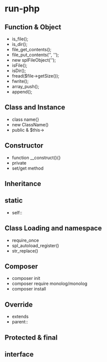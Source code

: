 # run-php

## Function & Object

- is_file();
- is_dir();
- file_get_contents();
- file_put_contents('', '');
- new splFileObject('');
- isFile();
- isDir();
- fread($file->getSize());
- fwrite();
- array_push();
- append();

## Class and Instance 

- class name{}
- new ClassName()
- public & $this->

## Constructor

- function __construct(){}
- private
- set/get method

## Inheritance

## static

- self::

## Class Loading and namespace

- require_once
- spl_autoload_register()
- str_replace()

## Composer

- composer init
- composer require monolog/monolog
- composer install

## Override 

- extends
- parent::

## Protected & final

## interface